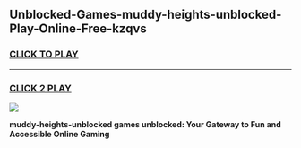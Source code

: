 
## Unblocked-Games-muddy-heights-unblocked-Play-Online-Free-kzqvs
<h3>
<a href="https://premium76.site?title=muddy-heights-unblocked&ref=26A">CLICK TO PLAY</a></h3>
<hr>

<h3>
<a href="https://premium76.site?title=muddy-heights-unblocked&ref=26A">CLICK 2 PLAY</a>
  
</h3>

<a href="https://premium76.site?title=muddy-heights-unblocked&ref=26A"><img src="https://clearcache.store/games.png"></a>


**muddy-heights-unblocked games unblocked: Your Gateway to Fun and Accessible Online Gaming**
